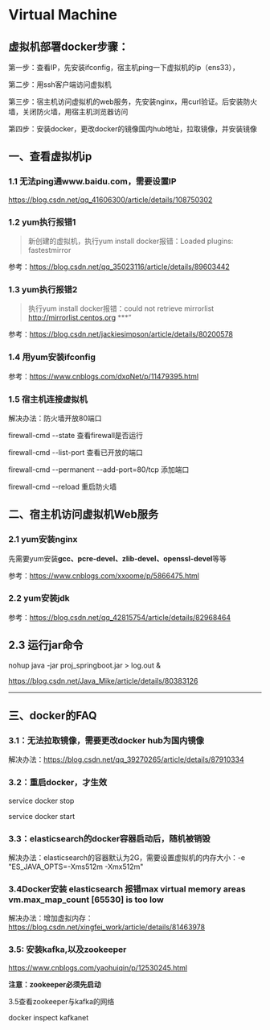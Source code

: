 # Virtual Machine

## 虚拟机部署docker步骤：

第一步：查看IP，先安装ifconfig，宿主机ping一下虚拟机的ip（ens33），

第二步：用ssh客户端访问虚拟机

第三步：宿主机访问虚拟机的web服务，先安装nginx，用curl验证。后安装防火墙，关闭防火墙，用宿主机浏览器访问

第四步：安装docker，更改docker的镜像国内hub地址，拉取镜像，并安装镜像



## 一、查看虚拟机ip

### 1.1 无法ping通www.baidu.com，需要设置IP

https://blog.csdn.net/qq_41606300/article/details/108750302

### 1.2 yum执行报错1

> 新创建的虚拟机，执行yum install docker报错：Loaded plugins: fastestmirror

参考：https://blog.csdn.net/qq_35023116/article/details/89603442



### 1.3 yum执行报错2

> 执行yum install docker报错：could not retrieve mirrorlist http://mirrorlist.centos.org ***”

参考：https://blog.csdn.net/jackiesimpson/article/details/80200578



### 1.4 用yum安装ifconfig

参考：https://www.cnblogs.com/dxqNet/p/11479395.html



### 1.5 宿主机连接虚拟机

解决办法：防火墙开放80端口

firewall-cmd --state  查看firewall是否运行

firewall-cmd --list-port  查看已开放的端口

firewall-cmd --permanent --add-port=80/tcp   添加端口

firewall-cmd --reload  重启防火墙



## 二、宿主机访问虚拟机Web服务

### 2.1 yum安装nginx

先需要yum安装**gcc、pcre-devel、zlib-devel、openssl-devel**等等

参考：https://www.cnblogs.com/xxoome/p/5866475.html



### 2.2 yum安装jdk

参考：https://blog.csdn.net/qq_42815754/article/details/82968464



## 2.3 运行jar命令

nohup java -jar proj_springboot.jar > log.out &

https://blog.csdn.net/Java_Mike/article/details/80383126



------



## 三、docker的FAQ

### 3.1：无法拉取镜像，需要更改docker hub为国内镜像

解决办法：https://blog.csdn.net/qq_39270265/article/details/87910334



### 3.2：重启docker，才生效

service docker stop     

service docker start



### 3.3：elasticsearch的docker容器启动后，随机被销毁

解决办法：elasticsearch的容器默认为2G，需要设置虚拟机的内存大小：-e "ES_JAVA_OPTS=-Xms512m -Xmx512m"



### 3.4Docker安装 elasticsearch 报错max virtual memory areas vm.max_map_count [65530] is too low

解决办法：增加虚拟内存：https://blog.csdn.net/xingfei_work/article/details/81463978





### 3.5: 安装kafka,以及zookeeper

https://www.cnblogs.com/yaohuiqin/p/12530245.html

**注意：zookeeper必须先启动**



3.5查看zookeeper与kafka的网络

docker inspect kafkanet